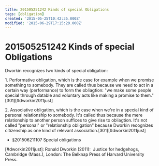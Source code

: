 ```yaml
---
title: 201505251242 Kinds of special Obligations
tags: [obligation]
created: '2015-05-25T10:42:35.000Z'
modified: '2015-06-29T17:15:29.000Z'
---
```


# 201505251242 Kinds of special Obligations

Dworkin recognizes two kinds of special obligation:

1\. Performative obligation, which is the case for example when we promise something to somebody. They are called thus because we need to act in a certain way (performance) to form the obliagtion: "we make some people special through datable and voluntary acts like making a promise to them."\[301\]\[#dworkin2011just\]

2\. Associative obligation, which is the case when we're in a special kind of personal relationship to somebody. It's called thus because the mere relationship to another person suffices to give rise to obliagtion. It's not called "personal" or "relationship obligation" because Dworkin recognizes citizenship as one kind of relevant association.\[301\]\[#dworkin2011just\]

- §201506211107 Special obligations

\[#dworkin2011just\]: Ronald Dworkin (2011):  Justice for hedgehogs, Cambridge (Mass.), London: The Belknap Press of Harvard University Press.
